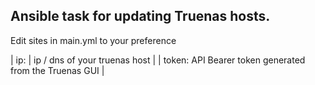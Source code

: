 ## Ansible task for updating Truenas hosts.

Edit sites in main.yml to your preference

| ip: | ip / dns of your truenas host |
| token: API Bearer token generated from the Truenas GUI |